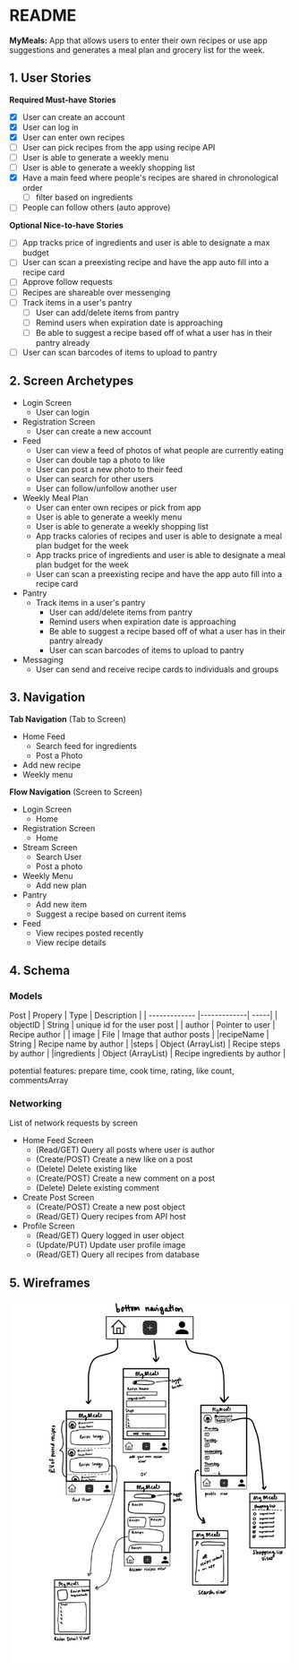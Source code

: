 # README
**MyMeals:** App that allows users to enter their own recipes or use app suggestions and generates a meal plan and grocery list for the week.

## 1. User Stories

**Required Must-have Stories**

 - [X] User can create an account
 - [X] User can log in
 - [X] User can enter own recipes
 - [ ] User can pick recipes from the app using recipe API
 - [ ] User is able to generate a weekly menu
 - [ ] User is able to generate a weekly shopping list
 - [X] Have a main feed where people's recipes are shared in chronological order
     - [ ] filter based on ingredients
 - [ ] People can follow others (auto approve)

**Optional Nice-to-have Stories**

 - [ ] App tracks price of ingredients and user is able to designate a max budget
 - [ ] User can scan a preexisting recipe and have the app auto fill into a recipe card
 - [ ] Approve follow requests 
 - [ ] Recipes are shareable over messenging
 - [ ] Track items in a user's pantry
     - [ ] User can add/delete items from pantry
     - [ ] Remind users when expiration date is approaching
     - [ ] Be able to suggest a recipe based off of what a user has in their pantry already
 - [ ] User can scan barcodes of items to upload to pantry

## 2. Screen Archetypes

 * Login Screen
   * User can login
 * Registration Screen
     * User can create a new account
 * Feed
     * User can view a feed of photos of what people are currently eating
     * User can double tap a photo to like
     * User can post a new photo to their feed
     * User can search for other users
     * User can follow/unfollow another user
 * Weekly Meal Plan
     * User can enter own recipes or pick from app
     * User is able to generate a weekly menu
     * User is able to generate a weekly shopping list
     * App tracks calories of recipes and user is able to designate a meal plan budget for the week
     * App tracks price of ingredients and user is able to designate a meal plan budget for the week
     * User can scan a preexisting recipe and have the app auto fill into a recipe card
 * Pantry
     * Track items in a user's pantry
         * User can add/delete items from pantry
         * Remind users when expiration date is approaching
         * Be able to suggest a recipe based off of what a user has in their pantry already
         * User can scan barcodes of items to upload to pantry
 * Messaging
     * User can send and receive recipe cards to individuals and groups

## 3. Navigation

**Tab Navigation** (Tab to Screen)

 * Home Feed
     * Search feed for ingredients
     * Post a Photo
 * Add new recipe
 * Weekly menu

**Flow Navigation** (Screen to Screen)

 * Login Screen
   * Home
 * Registration Screen
   * Home
 * Stream Screen
     * Search User
     * Post a photo
 * Weekly Menu
     * Add new plan
 * Pantry
     * Add new item
     * Suggest a recipe based on current items
 * Feed
     * View recipes posted recently
     * View recipe details

## 4. Schema
### Models

Post
| Propery        | Type           | Description  |
| ------------- |-------------| -----|
| objectID      | String | unique id for the user post |
| author      | Pointer to user |  Recipe author |
| image | File |   Image that author posts |
|recipeName | String | Recipe name by author |
|steps | Object (ArrayList<String>) | Recipe steps by author |
|ingredients | Object (ArrayList<String>) | Recipe ingredients by author |

 potential features: prepare time, cook time, rating, like count, commentsArray

 ### Networking
List of network requests by screen
 * Home Feed Screen
   * (Read/GET) Query all posts where user is author
   * (Create/POST) Create a new like on a post
   * (Delete) Delete existing like
   * (Create/POST) Create a new comment on a post
   * (Delete) Delete existing comment
 * Create Post Screen
   * (Create/POST) Create a new post object
   * (Read/GET) Query recipes from API host
 * Profile Screen
   * (Read/GET) Query logged in user object
   * (Update/PUT) Update user profile image
   * (Read/GET) Query all recipes from database

## 5. Wireframes
 <img src='wireframes.jpg' title='Wireframes' width='' alt='Wireframes' />
